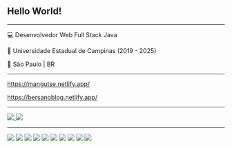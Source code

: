 ## Hello World!

<hr>

💻 Desenvolvedor Web Full Stack Java

🏫 Universidade Estadual de Campinas (2019 - 2025)

🏡 São Paulo | BR

<hr>

https://mangutse.netlify.app/

https://bersanoblog.netlify.app/
  
<hr>

<a href ="https://www.linkedin.com/in/vinicius-bersano/"> <img src="https://img.shields.io/badge/LinkedIn-0077B5?style=for-the-badge&logo=linkedin&logoColor=white"> </a>
<a href="mailto:vinicius.bersano@gmail.com" target="_blank"><img src="https://img.shields.io/badge/Gmail-D14836?style=for-the-badge&logo=gmail&logoColor=white"></a>

<hr>

<img src="https://img.shields.io/badge/Java-ED8B00?style=for-the-badge&logo=java&logoColor=white"> <img src="https://img.shields.io/badge/Spring-6DB33F?style=for-the-badge&logo=spring&logoColor=white"> <img src="https://img.shields.io/badge/Angular-DD0031?style=for-the-badge&logo=angular&logoColor=white"> <img src="https://img.shields.io/badge/Bootstrap-563D7C?style=for-the-badge&logo=bootstrap&logoColor=white"> <img src="https://img.shields.io/badge/HTML5-E34F26?style=for-the-badge&logo=html5&logoColor=white"> <img src="https://img.shields.io/badge/CSS3-1572B6?style=for-the-badge&logo=css3&logoColor=white"> <img src="https://img.shields.io/badge/TypeScript-007ACC?style=for-the-badge&logo=typescript&logoColor=white"> <img src="https://img.shields.io/badge/JavaScript-323330?style=for-the-badge&logo=javascript&logoColor=F7DF1E"> <img src="https://img.shields.io/badge/MySQL-00000F?style=for-the-badge&logo=mysql&logoColor=white"> <img src="https://img.shields.io/badge/Git-E34F26?style=for-the-badge&logo=git&logoColor=white">
 
